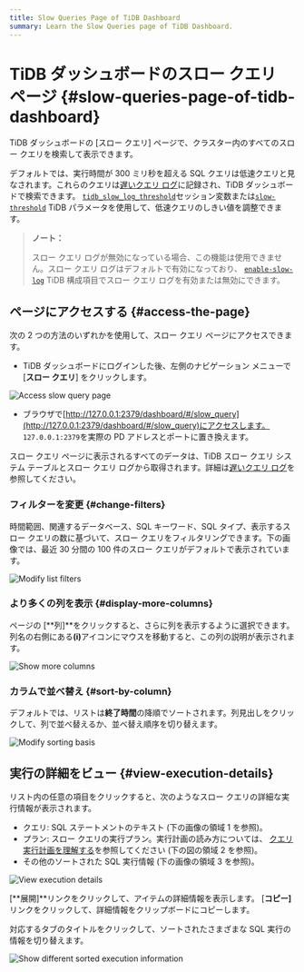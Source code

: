 ```yaml
---
title: Slow Queries Page of TiDB Dashboard
summary: Learn the Slow Queries page of TiDB Dashboard.
---
```


# TiDB ダッシュボードのスロー クエリ ページ {#slow-queries-page-of-tidb-dashboard}

TiDB ダッシュボードの [スロー クエリ] ページで、クラスター内のすべてのスロー クエリを検索して表示できます。

デフォルトでは、実行時間が 300 ミリ秒を超える SQL クエリは低速クエリと見なされます。これらのクエリは[遅いクエリ ログ](/identify-slow-queries.md)に記録され、TiDB ダッシュボードで検索できます。 [`tidb_slow_log_threshold`](/system-variables.md#tidb_slow_log_threshold)セッション変数または[`slow-threshold`](/tidb-configuration-file.md#slow-threshold) TiDB パラメータを使用して、低速クエリのしきい値を調整できます。

> **ノート：**
>
> スロー クエリ ログが無効になっている場合、この機能は使用できません。スロー クエリ ログはデフォルトで有効になっており、 [`enable-slow-log`](/tidb-configuration-file.md#enable-slow-log) TiDB 構成項目でスロー クエリ ログを有効または無効にできます。

## ページにアクセスする {#access-the-page}

次の 2 つの方法のいずれかを使用して、スロー クエリ ページにアクセスできます。

-   TiDB ダッシュボードにログインした後、左側のナビゲーション メニューで [**スロー クエリ**] をクリックします。

![Access slow query page](https://download.pingcap.com/images/docs/dashboard/dashboard-slow-queries-access.png)

-   ブラウザで[http://127.0.0.1:2379/dashboard/#/slow_query](http://127.0.0.1:2379/dashboard/#/slow_query)にアクセスします。 `127.0.0.1:2379`を実際の PD アドレスとポートに置き換えます。

スロー クエリ ページに表示されるすべてのデータは、TiDB スロー クエリ システム テーブルとスロー クエリ ログから取得されます。詳細は[遅いクエリ ログ](/identify-slow-queries.md)を参照してください。

### フィルターを変更 {#change-filters}

時間範囲、関連するデータベース、SQL キーワード、SQL タイプ、表示するスロー クエリの数に基づいて、スロー クエリをフィルタリングできます。下の画像では、最近 30 分間の 100 件のスロー クエリがデフォルトで表示されています。

![Modify list filters](https://download.pingcap.com/images/docs/dashboard/dashboard-slow-queries-list1.png)

### より多くの列を表示 {#display-more-columns}

ページの [**列]**をクリックすると、さらに列を表示するように選択できます。列名の右側にある<strong>(i)</strong>アイコンにマウスを移動すると、この列の説明が表示されます。

![Show more columns](https://download.pingcap.com/images/docs/dashboard/dashboard-slow-queries-list2.png)

### カラムで並べ替え {#sort-by-column}

デフォルトでは、リストは**終了時間**の降順でソートされます。列見出しをクリックして、列で並べ替えるか、並べ替え順序を切り替えます。

![Modify sorting basis](https://download.pingcap.com/images/docs/dashboard/dashboard-slow-queries-list3.png)

## 実行の詳細をビュー {#view-execution-details}

リスト内の任意の項目をクリックすると、次のようなスロー クエリの詳細な実行情報が表示されます。

-   クエリ: SQL ステートメントのテキスト (下の画像の領域 1 を参照)。
-   プラン: スロー クエリの実行プラン。実行計画の読み方については、 [クエリ実行計画を理解する](/explain-overview.md)を参照してください (下の図の領域 2 を参照)。
-   その他のソートされた SQL 実行情報 (下の画像の領域 3 を参照)。

![View execution details](https://download.pingcap.com/images/docs/dashboard/dashboard-slow-queries-detail1.png)

[**展開]**リンクをクリックして、アイテムの詳細情報を表示します。 [<strong>コピー]</strong>リンクをクリックして、詳細情報をクリップボードにコピーします。

対応するタブのタイトルをクリックして、ソートされたさまざまな SQL 実行の情報を切り替えます。

![Show different sorted execution information](https://download.pingcap.com/images/docs/dashboard/dashboard-slow-queries-detail2.png)
